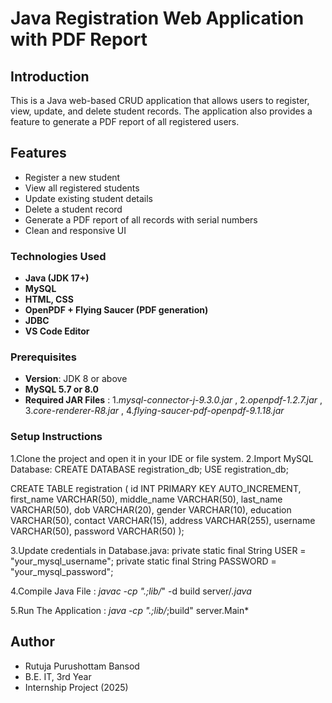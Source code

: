 # Java Registration Web Application with PDF Report

## Introduction
This is a Java web-based CRUD application that allows users to register, view, update, and delete student records. The application also provides a feature to generate a PDF report of all registered users.

##  Features

- Register a new student
- View all registered students
- Update existing student details
- Delete a student record
- Generate a PDF report of all records with serial numbers
- Clean and responsive UI

###  Technologies Used
- **Java (JDK 17+)**
- **MySQL**
- **HTML, CSS**
- **OpenPDF + Flying Saucer (PDF generation)**
- **JDBC**
- **VS Code Editor**

### Prerequisites
- **Version**: JDK 8 or above
- **MySQL 5.7 or 8.0**
- **Required JAR Files** : 1.*mysql-connector-j-9.3.0.jar* ,
                           2.*openpdf-1.2.7.jar* ,
                           3.*core-renderer-R8.jar* ,
                           4.*flying-saucer-pdf-openpdf-9.1.18.jar* 

###  Setup Instructions
1.Clone the project and open it in your IDE or file system.
2.Import MySQL Database:
    CREATE DATABASE registration_db;
    USE registration_db;

   CREATE TABLE registration (
    id INT PRIMARY KEY AUTO_INCREMENT,
    first_name VARCHAR(50),
    middle_name VARCHAR(50),
    last_name VARCHAR(50),
    dob VARCHAR(20),
    gender VARCHAR(10),
    education VARCHAR(50),
    contact VARCHAR(15),
    address VARCHAR(255),
    username VARCHAR(50),
    password VARCHAR(50)
  );
  
3.Update credentials in Database.java:
private static final String USER = "your_mysql_username";
private static final String PASSWORD = "your_mysql_password";

4.Compile Java File :
*javac -cp ".;lib/*" -d build server/*.java*

5.Run The Application :
*java -cp ".;lib/*;build" server.Main*

## Author 
- Rutuja Purushottam Bansod
- B.E. IT, 3rd Year
- Internship Project (2025)
